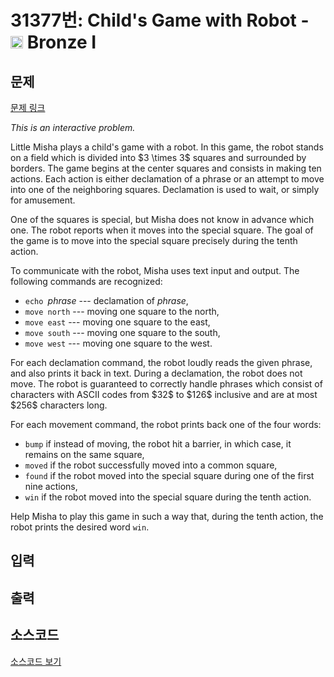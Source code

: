 # 31377번: Child's Game with Robot - <img src="https://static.solved.ac/tier_small/5.svg" style="height:20px" /> Bronze I

<!-- performance -->

<!-- 문제 제출 후 깃허브에 푸시를 했을 때 제출한 코드의 성능이 입력될 공간입니다.-->

<!-- end -->

## 문제

[문제 링크](https://boj.kr/31377)


<p><em>This is an interactive problem.</em></p>

<p>Little Misha plays a child's game with a robot. In this game, the robot stands on a field which is divided into $3 \times 3$ squares and surrounded by borders. The game begins at the center squares and consists in making ten actions. Each action is either declamation of a phrase or an attempt to move into one of the neighboring squares. Declamation is used to wait, or simply for amusement.</p>

<p>One of the squares is special, but Misha does not know in advance which one. The robot reports when it moves into the special square. The goal of the game is to move into the special square precisely during the tenth action.</p>

<p>To communicate with the robot, Misha uses text input and output. The following commands are recognized:</p>

<ul>
<li><code>echo </code><em>phrase</em>  --- declamation of <em>phrase</em>,</li>
<li><code>move north</code>  --- moving one square to the north,</li>
<li><code>move east</code>  --- moving one square to the east,</li>
<li><code>move south</code>  --- moving one square to the south,</li>
<li><code>move west</code>  --- moving one square to the west.</li>
</ul>

<p>For each declamation command, the robot loudly reads the given phrase, and also prints it back in text. During a declamation, the robot does not move. The robot is guaranteed to correctly handle phrases which consist of characters with ASCII codes from $32$ to $126$ inclusive and are at most $256$ characters long.</p>

<p>For each movement command, the robot prints back one of the four words:</p>

<ul>
<li><code>bump</code> if instead of moving, the robot hit a barrier, in which case, it remains on the same square,</li>
<li><code>moved</code> if the robot successfully moved into a common square,</li>
<li><code>found</code> if the robot moved into the special square during one of the first nine actions,</li>
<li><code>win</code> if the robot moved into the special square during the tenth action.</li>
</ul>

<p>Help Misha to play this game in such a way that, during the tenth action, the robot prints the desired word <code>win</code>.</p>



## 입력





## 출력





## 소스코드

[소스코드 보기](Child's%20Game%20with%20Robot.cpp)